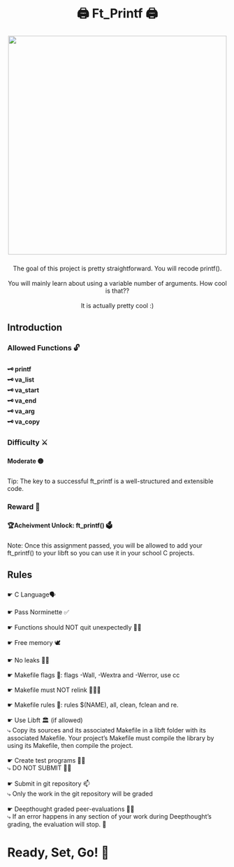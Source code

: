 <h1 align="center">🖨️ Ft_Printf 🖨️</h1>

###

<div align="center">
  <img height="500" src="https://i.imgur.com/rmoBlKT.png"  />
</div>

###

<p align="center">The goal of this project is pretty straightforward. You will recode printf().<br><br>You will mainly learn about using a variable number of arguments. How cool is that??<br><br>It is actually pretty cool :)</p>

###

<h2 align="left">Introduction</h2>

###

<h3 align="left">Allowed Functions 🔓</h3>

###

<h4 align="left">🗝️ printf<br>🗝️ va_list<br>🗝️ va_start<br>🗝️ va_end<br>🗝️ va_arg<br>🗝️ va_copy</h4>

###

<h3 align="left">Difficulty ⚔️</h3>

###

<h4 align="left">Moderate 🟡</h4>

###

<p align="left">Tip: The key to a successful ft_printf is a well-structured and extensible code.</p>

###

<h3 align="left">Reward 💎</h3>

###

<h4 align="left">🏆Acheivment Unlock: ft_printf() 🗳️</h4>

###

<p align="left">Note: Once this assignment passed, you will be allowed to add your ft_printf() to your libft so you can use it in your school C projects.</p>

###

<h2 align="left">Rules</h2>

###

<p align="left">☛ C Language🗣️<br><br>☛ Pass Norminette ✅<br><br>☛ Functions should NOT quit unexpectedly 🚫😵<br><br>☛  Free memory 🕊️<br><br>☛  No leaks 🚫🚰<br><br>☛ Makefile flags 🚩:  flags -Wall, -Wextra and -Werror, use cc<br><br>☛ Makefile must NOT relink 🚫⛓️‍💥<br><br>☛ Makefile rules 📝: rules $(NAME), all, clean, fclean and re.<br><br>☛ Use Libft 🏛️ (if allowed)<br>⤷ Copy its sources and its associated Makefile in a libft folder with its associated Makefile. Your project’s Makefile must compile the library by using its Makefile, then compile the project.<br><br>☛ Create test programs 🔬🧪<br>⤷ DO NOT SUBMIT 🚫📨<br><br>☛ Submit in git repository 📫<br>⤷  Only the work in the git repository will be graded<br><br>☛ Deepthought graded peer-evaluations 🧐🧠<br>⤷ If an error happens in any section of your work during Deepthought’s grading, the evaluation will stop. 🛑</p>

###

<h1 align="left">Ready, Set, Go! 🏁</h1>

###
